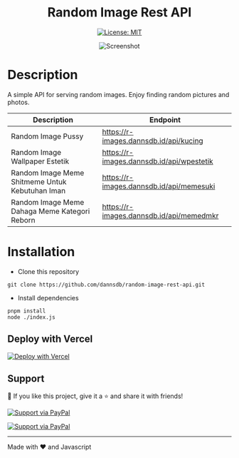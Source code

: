 <div align="center">
<h1>Random Image Rest API</h1>

[![License: MIT](https://cdn.dannsdb.id/upload/License-MIT-yellow/button.svg)](https://opensource.org/licenses/MIT)

![Screenshot](https://cdn.dannsdb.id/upload/images/api/random-image-rest-api.png)
</div>

# Description
A simple API for serving random images.
Enjoy finding random pictures and photos.

| Description | Endpoint | 
|------------ | ---------|
| Random Image Pussy | https://r-images.dannsdb.id/api/kucing |
| Random Image Wallpaper Estetik | https://r-images.dannsdb.id/api/wpestetik |
| Random Image Meme Shitmeme Untuk Kebutuhan Iman | https://r-images.dannsdb.id/api/memesuki |
| Random Image Meme Dahaga Meme Kategori Reborn | https://r-images.dannsdb.id/api/memedmkr |

# Installation

- Clone this repository
```
git clone https://github.com/dannsdb/random-image-rest-api.git
```
- Install dependencies
```
pnpm install
node ./index.js
```
## Deploy with Vercel

[![Deploy with Vercel](https://vercel.com/button)](https://r-images.dannsdb.id/)

## Support

💙 If you like this project, give it a ⭐ and share it with friends!

[![Support via PayPal](https://cdn.dannsdb.id/upload/saweria-github-button/1.0.0/dist/button.svg)](https://saweria.co/donate/dannsdb)

[![Support via PayPal](https://cdn.dannsdb.id/upload/paypal-github-button/1.0.0/dist/button.svg)](https://dannsdb.live/tip)

---

Made with ❤️ and Javascript
